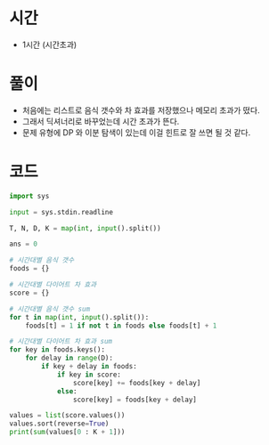 # 시간
- 1시간 (시간초과)

# 풀이
- 처음에는 리스트로 음식 갯수와 차 효과를 저장했으나 메모리 초과가 떴다.
- 그래서 딕셔너리로 바꾸었는데 시간 초과가 뜬다.
- 문제 유형에 DP 와 이분 탐색이 있는데 이걸 힌트로 잘 쓰면 될 것 같다.

# 코드
```python
import sys

input = sys.stdin.readline

T, N, D, K = map(int, input().split())

ans = 0

# 시간대별 음식 갯수
foods = {}

# 시간대별 다이어트 차 효과
score = {}

# 시간대별 음식 갯수 sum
for t in map(int, input().split()):
    foods[t] = 1 if not t in foods else foods[t] + 1

# 시간대별 다이어트 차 효과 sum
for key in foods.keys():
    for delay in range(D):
        if key + delay in foods:
            if key in score:
                score[key] += foods[key + delay]
            else:
                score[key] = foods[key + delay]

values = list(score.values())
values.sort(reverse=True)
print(sum(values[0 : K + 1]))

```